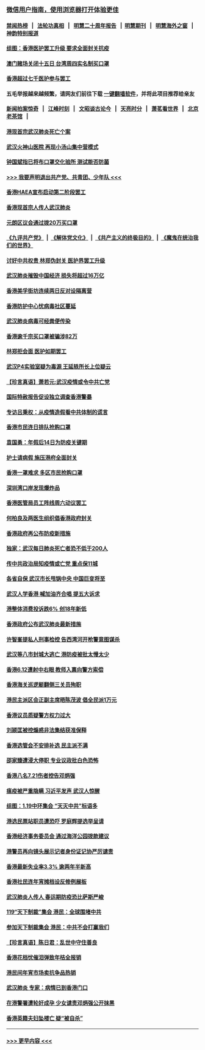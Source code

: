### [微信用户指南，使用浏览器打开体验更佳](https://github.com/gfw-breaker/banned-news1/blob/master/indexes/wechat-guide.md?t=0)
#### [禁闻热榜](热点新闻.md?t=0)  &nbsp;&nbsp;|&nbsp;&nbsp; [法轮功真相](https://github.com/gfw-breaker/truth/blob/master/README.md?t=0) &nbsp;&nbsp;|&nbsp;&nbsp; [明慧二十周年报告](https://github.com/gfw-breaker/mh-reports/blob/master/README.md?t=0) &nbsp;&nbsp;|&nbsp;&nbsp;[明慧期刊](https://github.com/gfw-breaker/mh-qikan) &nbsp;&nbsp;|&nbsp;&nbsp; [明慧海外之窗](https://github.com/gfw-breaker/mh-news/blob/master/README.md?t=0) &nbsp;&nbsp;|&nbsp;&nbsp; [神韵特别报道](https://github.com/gfw-breaker/mh-news/blob/master/shenyun.md?t=0)
#### [组图：香港医护罢工升级 要求全面封关抗疫](../pages/nsc415/n11844107.md?t=02051922) 
#### [澳门赌场关闭十五日 台湾周四实名制买口罩](../pages/nsc415/n11845083.md?t=02051922) 
#### [香港超过七千医护参与罢工](../pages/nsc415/n11845051.md?t=02051922) 
#### 五毛举报越来越频繁，请网友们前往下载 [一键翻墙软件](https://github.com/gfw-breaker/ssr-accounts)，并将此项目推荐给亲友
#### [新闻拍案惊奇](https://github.com/gfw-breaker/banned-news1/blob/master/pages/link4.md) &nbsp;&nbsp;|&nbsp;&nbsp; [江峰时刻](https://github.com/gfw-breaker/banned-news1/blob/master/pages/link4.md) &nbsp;&nbsp;|&nbsp;&nbsp; [文昭谈古论今](https://github.com/gfw-breaker/banned-news1/blob/master/pages/link4.md) &nbsp;&nbsp;|&nbsp;&nbsp; [天亮时分](https://github.com/gfw-breaker/banned-news1/blob/master/pages/link4.md) &nbsp;&nbsp;|&nbsp;&nbsp; [萧茗看世界](https://github.com/gfw-breaker/banned-news1/blob/master/pages/link4.md) &nbsp;&nbsp;|&nbsp;&nbsp; [北京老茶馆](https://github.com/gfw-breaker/banned-news1/blob/master/pages/link4.md) &nbsp;&nbsp;|&nbsp;&nbsp; 
#### [港现首宗武汉肺炎死亡个案](../pages/nsc415/n11844998.md?t=02051922) 
#### [武汉火神山医院 再现小汤山集中营模式](../pages/nsc415/n11844763.md?t=02051922) 
#### [钟国斌指已将布口罩交化验所 测试能否防菌](../pages/nsc415/n11842783.md?t=02051922) 
#### [>>> 我要声明退出共产党、共青团、少年队 <<<](https://github.com/begood0513/goodnews/blob/master/quit/letter.md) 
#### [香港HAEA宣布启动第二阶段罢工](../pages/nsc415/n11842723.md?t=02051922) 
#### [香港现首宗人传人武汉肺炎](../pages/nsc415/n11842766.md?t=02051922) 
#### [元朗区议会通过拨20万买口罩](../pages/nsc415/n11842754.md?t=02051922) 
#### [《九评共产党》](https://github.com/begood0513/9ping.md/blob/master/README.md) &nbsp;|&nbsp; [《解体党文化》](../../../../jtdwh.md/blob/master/README.md)  &nbsp;|&nbsp; [《共产主义的终极目的》](../../../../gczydzjmd.md/blob/master/README.md) &nbsp;|&nbsp; [《魔鬼在统治我们的世界》](../../../../mgztzwmdsj.md/blob/master/README.md) 
#### [讨好中共权贵 林郑伪封关 医护界罢工升级](../pages/nsc415/n11842359.md?t=02051922) 
#### [武汉肺炎摧毁中国经济 损失将超过16万亿](../pages/nsc415/n11839723.md?t=02051922) 
#### [香港美孚街坊连续两日反对设隔离营](../pages/nsc415/n11839962.md?t=02051922) 
#### [香港防护中心忧病毒社区蔓延](../pages/nsc415/n11839933.md?t=02051922) 
#### [武汉肺炎病毒可经粪便传染](../pages/nsc415/n11839939.md?t=02051922) 
#### [香港逾千宗买口罩被骗涉82万](../pages/nsc415/n11839914.md?t=02051922) 
#### [林郑拒会面 医护如期罢工](../pages/nsc415/n11839892.md?t=02051922) 
#### [武汉P4实验室疑为毒源 王延轶所长上位疑云](../pages/nsc415/n11835543.md?t=02051922) 
#### [【珍言真语】萧若元:武汉疫情或令中共亡党](../pages/nsc415/n11829394.md?t=02051922) 
#### [国际特赦报告促设独立调查香港警暴](../pages/nsc415/n11833845.md?t=02051922) 
#### [专访吕秉权：从疫情造假看中共体制的谎言](../pages/nsc415/n11833813.md?t=02051922) 
#### [香港市民连日排队抢购口罩](../pages/nsc415/n11833794.md?t=02051922) 
#### [袁国勇：年假后14日为防疫关键期](../pages/nsc415/n11831088.md?t=02051922) 
#### [护士请病假 施压港府全面封关](../pages/nsc415/n11831030.md?t=02051922) 
#### [香港一罩难求 多区市民抢购口罩](../pages/nsc415/n11831002.md?t=02051922) 
#### [深圳湾口岸发现爆炸品](../pages/nsc415/n11828802.md?t=02051922) 
#### [香港医管局员工阵线周六动议罢工](../pages/nsc415/n11828762.md?t=02051922) 
#### [何柏良及两医生组织倡香港政府封关](../pages/nsc415/n11828749.md?t=02051922) 
#### [香港政府再公布防疫新措施](../pages/nsc415/n11828716.md?t=02051922) 
#### [独家：武汉每日肺炎死亡者恐不低于200人](../pages/nsc415/n11828240.md?t=02051922) 
#### [传中共政治局知疫情或亡党 重点保11城](../pages/nsc415/n11828145.md?t=02051922) 
#### [各省自保 武汉市长甩锅中央 中国巨变将至](../pages/nsc415/n11828021.md?t=02051922) 
#### [武汉人学香港 喊加油齐合唱 提五大诉求](../pages/nsc415/n11827046.md?t=02051922) 
#### [港整体消费投诉跌6% 创18年新低](../pages/nsc415/n11817280.md?t=02051922) 
#### [香港政府公布武汉肺炎最新措施](../pages/nsc415/n11817152.md?t=02051922) 
#### [许智峯提私人刑事检控 告西湾河开枪警意图谋杀](../pages/nsc415/n11817132.md?t=02051922) 
#### [武汉等八市封城大逃亡 港防疫被批太慢太少](../pages/nsc415/n11817058.md?t=02051922) 
#### [香港6.12遭射中右眼 教师入禀向警方索偿](../pages/nsc415/n11814678.md?t=02051922) 
#### [香港海关巡逻艇翻侧三关员殉职](../pages/nsc415/n11814604.md?t=02051922) 
#### [港民主派区会正副主席晤陈茂波 倡全民派1万元](../pages/nsc415/n11814582.md?t=02051922) 
#### [香港议员质疑警方权力过大](../pages/nsc415/n11814560.md?t=02051922) 
#### [刘颕匡被控煽惑非法集结获准保释](../pages/nsc415/n11811727.md?t=02051922) 
#### [香港选管会不安排补选 民主派不满](../pages/nsc415/n11811691.md?t=02051922) 
#### [邵家臻遭浸大停职 专业议政批白色恐怖](../pages/nsc415/n11811670.md?t=02051922) 
#### [香港八名7.21伤者控告邓炳强](../pages/nsc415/n11811623.md?t=02051922) 
#### [瘟疫被严重隐瞒 习近平发声 武汉人惊醒](../pages/nsc415/n11811186.md?t=02051922) 
#### [组图：1.19中环集会 “天灭中共”标语多](../pages/nsc415/n11809514.md?t=02051922) 
#### [港选民票站职员遭恐吓 罗庭辉提选举呈请](../pages/nsc415/n11808914.md?t=02051922) 
#### [香港经济事务委员会 通过海洋公园拨款建议](../pages/nsc415/n11808906.md?t=02051922) 
#### [港警员再向镜头展示记者身份证记协严厉谴责](../pages/nsc415/n11808888.md?t=02051922) 
#### [香港最新失业率3.3% 逾两年半新高](../pages/nsc415/n11808887.md?t=02051922) 
#### [香港社民连年宵摊档设反修例展板](../pages/nsc415/n11808857.md?t=02051922) 
#### [武汉肺炎人传人 春运期防疫恐比萨斯严峻](../pages/nsc415/n11808739.md?t=02051922) 
#### [119“天下制裁”集会 港民：全球围堵中共](../pages/nsc415/n11806318.md?t=02051922) 
#### [参加天下制裁集会 港民：中共不会打赢我们](../pages/nsc415/n11806596.md?t=02051922) 
#### [【珍言真语】陈日君：乱世中守住善良](../pages/nsc415/n11806247.md?t=02051922) 
#### [香港花档忧催泪弹致年桔全报销](../pages/nsc415/n11806130.md?t=02051922) 
#### [港民间年宵市场卖抗争品热销](../pages/nsc415/n11806073.md?t=02051922) 
#### [武汉肺炎 专家：病情已到香港门口](../pages/nsc415/n11806020.md?t=02051922) 
#### [在港警署遭轮奸成孕 少女谴责邓炳强公开抹黑](../pages/nsc415/n11805981.md?t=02051922) 
#### [香港英籍夫妇坠楼亡 疑“被自杀”](../pages/nsc415/n11805937.md?t=02051922) 

----
#### [ >>> 更早内容 <<< ](../indexes/nsc415-earlier.md)
